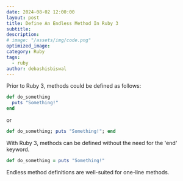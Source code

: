 ```yaml
---
date: 2024-08-02 12:00:00
layout: post
title: Define An Endless Method In Ruby 3
subtitle:
description:
# image: "/assets/img/code.png"
optimized_image:
category: Ruby
tags:
  - ruby
author: debashisbiswal
---
```


Prior to Ruby 3, methods could be defined as follows:

```ruby
def do_something
  puts "Something!"
end
```

or

```ruby
def do_something; puts "Something!"; end
```

With Ruby 3, methods can be defined without the need for the 'end' keyword.

```ruby
def do_something = puts "Something!"
```
Endless method definitions are well-suited for one-line methods.
